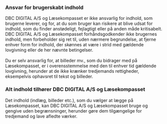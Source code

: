### Ansvar for brugerskabt indhold

DBC DIGITAL A/S og Læsekompasset er ikke ansvarlig for indhold, som brugerne leverer, og for, at du som bruger kan risikere at blive udsat for indhold, som du finder anstødeligt, fejlagtigt eller på anden måde kritisabelt. DBC DIGITAL A/S og Læsekompasset forhåndsgodkender ikke brugernes indhold, men forbeholder sig ret til, uden nærmere begrundelse, at fjerne enhver form for indhold, der skønnes at være i strid med gældende lovgivning eller de her nævnte betingelser.  
&nbsp;  
Du er selv ansvarlig for, at billeder mv., som du bidrager med på Læsekompasset, er i overensstemmelse med den til enhver tid gældende lovgivning, herunder at de ikke krænker tredjemands rettigheder, eksempelvis ophavsret til tekst og billeder. 

### Alt indhold tilhører DBC DIGITAL A/S og Læsekompasset


Det indhold (indlæg, billeder etc.), som du vælger at lægge på Læsekompasset, kan DBC DIGITAL A/S og Læsekompasset bruge og gengive uden begrænsninger, herunder gøre dem tilgængelige for tredjemand og lave afledte værker.
